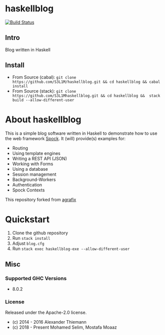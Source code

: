 haskellblog
=====

[![Build Status](https://travis-ci.org/agrafix/funblog.svg)](https://travis-ci.org/agrafix/funblog)


## Intro


Blog written in Haskell


## Install

* From Source (cabal): `git clone https://github.com/S3L1M/haskellblog.git && cd haskellblog && cabal install`
* From Source (stack): ```git clone https://github.com/S3L1Mhaskellblog.git && cd haskellblog && 
stack build --allow-different-user```

# About haskellblog

This is a simple blog software written in Haskell to demonstrate how to
use the web framework [Spock](http://github.com/agrafix/Spock). It
(will) provide(s) examples for:

* Routing
* Using template engines
* Writing a REST API (JSON)
* Working with Forms
* Using a database
* Session management
* Background-Workers
* Authentication
* Spock Contexts

This repository forked from [agrafix](http://github.com/agrafix/funblog)

# Quickstart

1. Clone the github repository
2. Run `stack install`
3. Adjust `blog.cfg`
4. Run `stack exec haskellblog-exe --allow-different-user`

## Misc

### Supported GHC Versions

* 8.0.2

### License

Released under the Apache-2.0 license.
* (c) 2014 - 2016 Alexander Thiemann
* (c) 2018 - Present Mohamed Selim, Mostafa Moaaz
